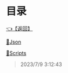 # 目录  


[👈【返回】](/--目录--/00工作笔记00/躲猫猫笔记/--目录--躲猫猫笔记)  


[📁Json](/--目录--/00工作笔记00/躲猫猫笔记/Editor/Json/--目录--Json)  

[📁Scripts](/--目录--/00工作笔记00/躲猫猫笔记/Editor/Scripts/--目录--Scripts)  







> 2023/7/9 3:12:43
